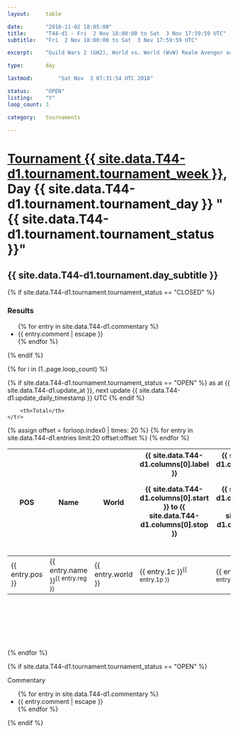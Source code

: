 ```yaml
---
layout: 	table

date: 		"2018-11-02 18:05:00"
title: 		"T44-d1 - Fri  2 Nov 18:00:00 to Sat  3 Nov 17:59:59 UTC"
subtitle: 	"Fri  2 Nov 18:00:00 to Sat  3 Nov 17:59:59 UTC"

excerpt:    "Guild Wars 2 (GW2), World vs. World (WvW) Realm Avenger achivement Tournament. \"Every Kill Counts\""

type:       day

lastmod: 		"Sat Nov  3 07:31:54 UTC 2018"

status:     "OPEN"
listing:    "Y"
loop_count: 3

category: 	tournaments

---
```

<div class="table_header">
    <h1><a href="{{ site.data.T44-d1.tournament.week_url }}">Tournament {{ site.data.T44-d1.tournament.tournament_week }}</a>, Day {{ site.data.T44-d1.tournament.tournament_day }} "{{ site.data.T44-d1.tournament.tournament_status }}"</h1>
    <h2>{{ site.data.T44-d1.tournament.day_subtitle }}</h2> 
</div>

{% if site.data.T44-d1.tournament.tournament_status == "CLOSED" %} 
<div class="commentary">
  <h3>Results</h3>
  <ul>
    {% for entry in site.data.T44-d1.commentary %}
    <li class="commentary_list">{{ entry.comment | escape }}</li>
    {% endfor %}
  </ul>
</div>
{% endif %}


{% for i in (1..page.loop_count) %}

{% if site.data.T44-d1.tournament.tournament_status == "OPEN" %} 
<span class="table_nextupdate">as at {{ site.data.T44-d1.update_at }}, next update {{ site.data.T44-d1.update_daily_timestamp }} UTC</span> 
{% endif %}

<table class="day_table">
  <colgroup>
    <col style="width:18px">
    <col style="width:55px">
    <col style="width:55px">
    <col style="width:12px">
    <col style="width:12px">
    <col style="width:12px">
    <col style="width:12px">
    <col style="width:12px">
    <col style="width:12px">
    <col style="width:12px">
    <col style="width:12px">
    <col style="width:12px">
    <col style="width:12px">
    <col style="width:12px">
    <col style="width:12px">
    <col style="width:12px">
    <col style="width:12px">
    <col style="width:12px">
    <col style="width:12px">
    <col style="width:12px">
    <col style="width:12px">
    <col style="width:12px">
    <col style="width:12px">
    <col style="width:12px">
    <col style="width:12px">
    <col style="width:12px">
    <col style="width:12px">
    <col style="width:18px">
  </colgroup>  
  <thead>
    <tr>
        <th>POS</th>
        <th class="AlignLeft">Name</th>
        <th class="AlignLeft">World</th>

<th><div class="label">{{ site.data.T44-d1.columns[0].label }}<p class="onhover">{{ site.data.T44-d1.columns[0].start }} to {{ site.data.T44-d1.columns[0].stop }}</p></div>​</th>
<th><div class="label">{{ site.data.T44-d1.columns[1].label }}<p class="onhover">{{ site.data.T44-d1.columns[1].start }} to {{ site.data.T44-d1.columns[1].stop }}</p></div>​</th>
<th><div class="label">{{ site.data.T44-d1.columns[2].label }}<p class="onhover">{{ site.data.T44-d1.columns[2].start }} to {{ site.data.T44-d1.columns[2].stop }}</p></div>​</th>
<th><div class="label">{{ site.data.T44-d1.columns[3].label }}<p class="onhover">{{ site.data.T44-d1.columns[3].start }} to {{ site.data.T44-d1.columns[3].stop }}</p></div>​</th>
<th><div class="label">{{ site.data.T44-d1.columns[4].label }}<p class="onhover">{{ site.data.T44-d1.columns[4].start }} to {{ site.data.T44-d1.columns[4].stop }}</p></div>​</th>
<th><div class="label">{{ site.data.T44-d1.columns[5].label }}<p class="onhover">{{ site.data.T44-d1.columns[5].start }} to {{ site.data.T44-d1.columns[5].stop }}</p></div>​</th>
<th><div class="label">{{ site.data.T44-d1.columns[6].label }}<p class="onhover">{{ site.data.T44-d1.columns[6].start }} to {{ site.data.T44-d1.columns[6].stop }}</p></div>​</th>
<th><div class="label">{{ site.data.T44-d1.columns[7].label }}<p class="onhover">{{ site.data.T44-d1.columns[7].start }} to {{ site.data.T44-d1.columns[7].stop }}</p></div>​</th>
<th><div class="label">{{ site.data.T44-d1.columns[8].label }}<p class="onhover">{{ site.data.T44-d1.columns[8].start }} to {{ site.data.T44-d1.columns[8].stop }}</p></div>​</th>
<th><div class="label">{{ site.data.T44-d1.columns[9].label }}<p class="onhover">{{ site.data.T44-d1.columns[9].start }} to {{ site.data.T44-d1.columns[9].stop }}</p></div>​</th>
<th><div class="label">{{ site.data.T44-d1.columns[10].label }}<p class="onhover">{{ site.data.T44-d1.columns[10].start }} to {{ site.data.T44-d1.columns[10].stop }}</p></div>​</th>

<th><div class="label">{{ site.data.T44-d1.columns[11].label }}<p class="onhover">{{ site.data.T44-d1.columns[11].start }} to {{ site.data.T44-d1.columns[11].stop }}</p></div>​</th>
<th><div class="label">{{ site.data.T44-d1.columns[12].label }}<p class="onhover">{{ site.data.T44-d1.columns[12].start }} to {{ site.data.T44-d1.columns[12].stop }}</p></div>​</th>
<th><div class="label">{{ site.data.T44-d1.columns[13].label }}<p class="onhover">{{ site.data.T44-d1.columns[13].start }} to {{ site.data.T44-d1.columns[13].stop }}</p></div>​</th>
<th><div class="label">{{ site.data.T44-d1.columns[14].label }}<p class="onhover">{{ site.data.T44-d1.columns[14].start }} to {{ site.data.T44-d1.columns[14].stop }}</p></div>​</th>
<th><div class="label">{{ site.data.T44-d1.columns[15].label }}<p class="onhover">{{ site.data.T44-d1.columns[15].start }} to {{ site.data.T44-d1.columns[15].stop }}</p></div>​</th>
<th><div class="label">{{ site.data.T44-d1.columns[16].label }}<p class="onhover">{{ site.data.T44-d1.columns[16].start }} to {{ site.data.T44-d1.columns[16].stop }}</p></div>​</th>
<th><div class="label">{{ site.data.T44-d1.columns[17].label }}<p class="onhover">{{ site.data.T44-d1.columns[17].start }} to {{ site.data.T44-d1.columns[17].stop }}</p></div>​</th>
<th><div class="label">{{ site.data.T44-d1.columns[18].label }}<p class="onhover">{{ site.data.T44-d1.columns[18].start }} to {{ site.data.T44-d1.columns[18].stop }}</p></div>​</th>
<th><div class="label">{{ site.data.T44-d1.columns[19].label }}<p class="onhover">{{ site.data.T44-d1.columns[19].start }} to {{ site.data.T44-d1.columns[19].stop }}</p></div>​</th>
<th><div class="label">{{ site.data.T44-d1.columns[20].label }}<p class="onhover">{{ site.data.T44-d1.columns[20].start }} to {{ site.data.T44-d1.columns[20].stop }}</p></div>​</th>

<th><div class="label">{{ site.data.T44-d1.columns[21].label }}<p class="onhover">{{ site.data.T44-d1.columns[21].start }} to {{ site.data.T44-d1.columns[21].stop }}</p></div>​</th>
<th><div class="label">{{ site.data.T44-d1.columns[22].label }}<p class="onhover">{{ site.data.T44-d1.columns[22].start }} to {{ site.data.T44-d1.columns[22].stop }}</p></div>​</th>
<th><div class="label">{{ site.data.T44-d1.columns[23].label }}<p class="onhover">{{ site.data.T44-d1.columns[23].start }} to {{ site.data.T44-d1.columns[23].stop }}</p></div>​</th>

        <th>Total</th>
    </tr>
  </thead>
  {% assign offset = forloop.index0 | times: 20 %}
<tbody>
{% for entry in site.data.T44-d1.entries limit:20 offset:offset %}
  <tr>
    <td class="pl{{ entry.pos }}">{{ entry.pos }}</td>
    <td class="AlignLeft">{{ entry.name }}<sup>{{ entry.reg }}</sup></td>
    <td class="AlignLeft">{{ entry.world }}</td>
    <td class="pl{{ entry.1p }}">{{ entry.1c }}<sup>{{ entry.1p }}</sup></td>
    <td class="pl{{ entry.2p }}">{{ entry.2c }}<sup>{{ entry.2p }}</sup></td>
    <td class="pl{{ entry.3p }}">{{ entry.3c }}<sup>{{ entry.3p }}</sup></td>
    <td class="pl{{ entry.4p }}">{{ entry.4c }}<sup>{{ entry.4p }}</sup></td>
    <td class="pl{{ entry.5p }}">{{ entry.5c }}<sup>{{ entry.5p }}</sup></td>
    <td class="pl{{ entry.6p }}">{{ entry.6c }}<sup>{{ entry.6p }}</sup></td>
    <td class="pl{{ entry.7p }}">{{ entry.7c }}<sup>{{ entry.7p }}</sup></td>
    <td class="pl{{ entry.8p }}">{{ entry.8c }}<sup>{{ entry.8p }}</sup></td>
    <td class="pl{{ entry.9p }}">{{ entry.9c }}<sup>{{ entry.9p }}</sup></td>
    <td class="pl{{ entry.10p }}">{{ entry.10c }}<sup>{{ entry.10p }}</sup></td>
    <td class="pl{{ entry.11p }}">{{ entry.11c }}<sup>{{ entry.11p }}</sup></td>
    <td class="pl{{ entry.12p }}">{{ entry.12c }}<sup>{{ entry.12p }}</sup></td>
    <td class="pl{{ entry.13p }}">{{ entry.13c }}<sup>{{ entry.13p }}</sup></td>
    <td class="pl{{ entry.14p }}">{{ entry.14c }}<sup>{{ entry.14p }}</sup></td>
    <td class="pl{{ entry.15p }}">{{ entry.15c }}<sup>{{ entry.15p }}</sup></td>
    <td class="pl{{ entry.16p }}">{{ entry.16c }}<sup>{{ entry.16p }}</sup></td>
    <td class="pl{{ entry.17p }}">{{ entry.17c }}<sup>{{ entry.17p }}</sup></td>
    <td class="pl{{ entry.18p }}">{{ entry.18c }}<sup>{{ entry.18p }}</sup></td>
    <td class="pl{{ entry.19p }}">{{ entry.19c }}<sup>{{ entry.19p }}</sup></td>
    <td class="pl{{ entry.20p }}">{{ entry.20c }}<sup>{{ entry.20p }}</sup></td>
    <td class="pl{{ entry.21p }}">{{ entry.21c }}<sup>{{ entry.21p }}</sup></td>
    <td class="pl{{ entry.22p }}">{{ entry.22c }}<sup>{{ entry.22p }}</sup></td>
    <td class="pl{{ entry.23p }}">{{ entry.23c }}<sup>{{ entry.23p }}</sup></td>
    <td class="pl{{ entry.24p }}">{{ entry.24c }}<sup>{{ entry.24p }}</sup></td>
    <td>{{ entry.total }}</td>
  </tr>
{% endfor %}  
</tbody>
</table>
<div class="leaderboard">
  <script async src="//pagead2.googlesyndication.com/pagead/js/adsbygoogle.js"></script>
  <!-- 728x90 -->
  <ins class="adsbygoogle"
       style="display:inline-block;width:728px;height:90px"
       data-ad-client="ca-pub-3274917281288240"
       data-ad-slot="3870538733"></ins>
  <script>
  (adsbygoogle = window.adsbygoogle || []).push({});
  </script>    
</div>
<br />
{% endfor %}

{% if site.data.T44-d1.tournament.tournament_status == "OPEN" %} 
<div class="commentary">
  <span class="commentary_title">Commentary</span>
  <ul>
    {% for entry in site.data.T44-d1.commentary %}
    <li class="commentary_list">{{ entry.comment | escape }}</li>
    {% endfor %}
  </ul>
</div>
{% endif %}



